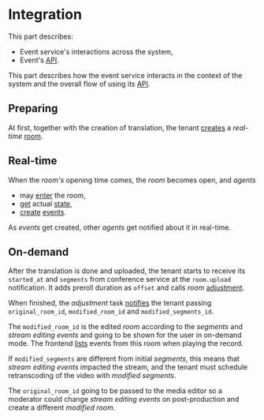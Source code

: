 # Integration

This part describes:
- Event service's interactions across the system,
- Event's [API](api.md).

This part describes how the event service interacts in the context of the system and the overall flow
of using its [API](api.md).

## Preparing

At first, together with the creation of translation, the tenant [creates](api/room/create.md)
a _real-time_ [room](api/room.md#room).

## Real-time

When the _room's_ opening time comes, the _room_ becomes open, and _agents_
- may [enter](api/room/enter.md) the _room_,
- [get](api/state/read.md) actual [state](api/state.md#state),
- [create](api/event/create.md) [events](api/event.md#event).

As _events_ get created, other _agents_ get notified about it in real-time.

## On-demand

After the translation is done and uploaded, the tenant starts to receive its `started_at` and
`segments` from conference service at the `room.upload` notification. It adds preroll duration
as `offset` and calls _room_ [adjustment](api/room/adjust.md).

When finished, the _adjustment_ task [notifies](api/room/adjust.md#notification) the tenant passing
`original_room_id`, `modified_room_id` and `modified_segments_id`.

The `modified_room_id` is the edited _room_ according to the _segments_ and _stream editing events_ and
going to be shown for the user in on-demand mode. The frontend [lists](api/event/list.md)
events from this room when playing the record.

If `modified_segments` are different from initial _segments_, this means that _stream editing events_
impacted the stream, and the tenant must schedule retranscoding of the video with _modified segments_.

The `original_room_id` going to be passed to the media editor so a moderator could change
_stream editing events_ on post-production and create a different _modified room_.
